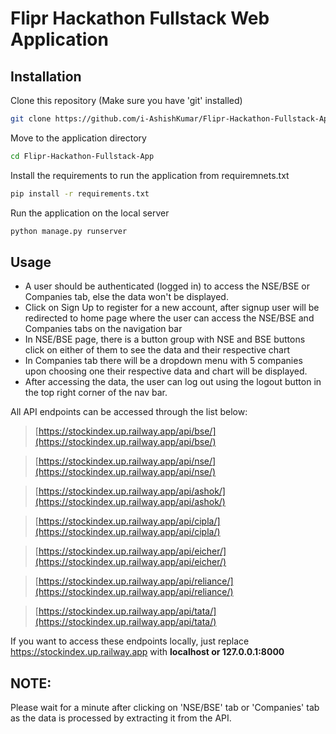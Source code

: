 # Flipr Hackathon Fullstack Web Application

## Installation

Clone this repository (Make sure you have 'git' installed)

```bash
git clone https://github.com/i-AshishKumar/Flipr-Hackathon-Fullstack-App.git
```
Move to the application directory
```bash
cd Flipr-Hackathon-Fullstack-App
```
Install the requirements to run the application from requiremnets.txt
```bash
pip install -r requirements.txt
```
Run the application on the local server
```bash
python manage.py runserver
```


## Usage

* A user should be authenticated (logged in) to access the NSE/BSE or Companies tab, else the data won't be displayed.
* Click on Sign Up to register for a new account, after signup user will be redirected to home page where the user can access the NSE/BSE and Companies tabs on the navigation bar 
* In NSE/BSE page, there is a button group with NSE and BSE buttons click on either of them to see the data and their respective chart
* In Companies tab there will be a dropdown menu with 5 companies upon choosing one their respective data and chart will be displayed.
* After accessing the data, the user can log out using the logout button in the top right corner of the nav bar.

All API endpoints can be accessed through the list below:

>[https://stockindex.up.railway.app/api/bse/](https://stockindex.up.railway.app/api/bse/)

>[https://stockindex.up.railway.app/api/nse/](https://stockindex.up.railway.app/api/nse/)

>[https://stockindex.up.railway.app/api/ashok/](https://stockindex.up.railway.app/api/ashok/)

>[https://stockindex.up.railway.app/api/cipla/](https://stockindex.up.railway.app/api/cipla/)

>[https://stockindex.up.railway.app/api/eicher/](https://stockindex.up.railway.app/api/eicher/)

>[https://stockindex.up.railway.app/api/reliance/](https://stockindex.up.railway.app/api/reliance/)

>[https://stockindex.up.railway.app/api/tata/](https://stockindex.up.railway.app/api/tata/)

If you want to access these endpoints locally, just replace https://stockindex.up.railway.app with **localhost or 127.0.0.1:8000**

## NOTE: 
Please wait for a minute after clicking on 'NSE/BSE' tab or 'Companies' tab as the data is processed by extracting it from the API.
